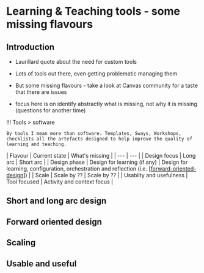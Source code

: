 <!--
 Copyright (C) 2023 David Jones
 
 This program is free software: you can redistribute it and/or modify
 it under the terms of the GNU Affero General Public License as
 published by the Free Software Foundation, either version 3 of the
 License, or (at your option) any later version.
 
 This program is distributed in the hope that it will be useful,
 but WITHOUT ANY WARRANTY; without even the implied warranty of
 MERCHANTABILITY or FITNESS FOR A PARTICULAR PURPOSE.  See the
 GNU Affero General Public License for more details.
 
 You should have received a copy of the GNU Affero General Public License
 along with this program.  If not, see <http://www.gnu.org/licenses/>.
-->

# Learning & Teaching tools - some missing flavours

## Introduction

- Laurillard quote about the need for custom tools
- Lots of tools out there, even getting problematic managing them

- But some missing flavours - take a look at Canvas community for a taste that there are issues
- focus here is on identify abstractly what is missing, not why it is missing (questions for another time)

!!! Tools > software

    By tools I mean more than software. Templates, Sways, Workshops, checklists all the artefacts designed to help improve the quality of learning and teaching.

| Flavour | Current state | What's missing |
| --- | --- | 
| Design focus | Long arc |  Short arc | 
| Design phase | Design for learning (if any) | Design for learning, configuration, orchestration and reflection (i.e. [[forward-oriented-design]]) | 
| Scale | Scale by ?? | Scale by ?? |
| Usablity and usefulness | Tool focused | Activity and context focus |

## Short and long arc design


## Forward oriented design


## Scaling

## Usable and useful



[//begin]: # "Autogenerated link references for markdown compatibility"
[forward-oriented-design]: ../../../sense/concepts/forward-oriented-design "Forward-oriented design"
[//end]: # "Autogenerated link references"